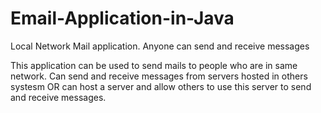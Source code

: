 # Email-Application-in-Java
Local Network Mail application. Anyone can send and receive messages


This application can be used to send mails to people who are in same network.
Can send and receive messages from servers hosted in others systesm OR can host a server and allow others to use this server to send and receive messages.
